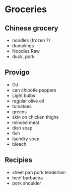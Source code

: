 # Groceries

## Chinese grocery

- noodles (frozen ?)
- dumplings
- Noodles Raw
- duck, pork

## Provigo

- OJ
- can chipotle peppers
- Light bulbs
- regular olive oil
- tomatoes
- greens
- skin on chicken thighs
- minced meat
- dish soap
- fish
- laundry soap
- bleach

## Recipies

- sheet pan pork tenderloin
- beef barbacoa
- pork shoulder
